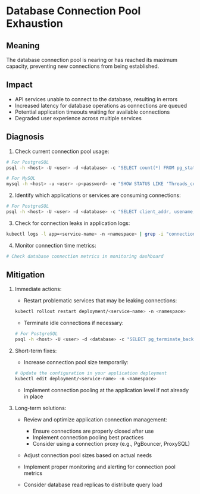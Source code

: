 # Database Connection Pool Exhaustion

## Meaning
The database connection pool is nearing or has reached its maximum capacity, preventing new connections from being established.

## Impact
- API services unable to connect to the database, resulting in errors
- Increased latency for database operations as connections are queued
- Potential application timeouts waiting for available connections
- Degraded user experience across multiple services

## Diagnosis
1. Check current connection pool usage:
```bash
# For PostgreSQL
psql -h <host> -U <user> -d <database> -c "SELECT count(*) FROM pg_stat_activity;"

# For MySQL
mysql -h <host> -u <user> -p<password> -e "SHOW STATUS LIKE 'Threads_connected';"
```

2. Identify which applications or services are consuming connections:
```bash
# For PostgreSQL
psql -h <host> -U <user> -d <database> -c "SELECT client_addr, usename, count(*) FROM pg_stat_activity GROUP BY client_addr, usename ORDER BY count(*) DESC;"
```

3. Check for connection leaks in application logs:
```bash
kubectl logs -l app=<service-name> -n <namespace> | grep -i "connection\|pool\|database"
```

4. Monitor connection time metrics:
```bash
# Check database connection metrics in monitoring dashboard
```

## Mitigation
1. Immediate actions:
   - Restart problematic services that may be leaking connections:
   ```bash
   kubectl rollout restart deployment/<service-name> -n <namespace>
   ```
   
   - Terminate idle connections if necessary:
   ```bash
   # For PostgreSQL
   psql -h <host> -U <user> -d <database> -c "SELECT pg_terminate_backend(pid) FROM pg_stat_activity WHERE state = 'idle' AND state_change < NOW() - INTERVAL '30 minutes';"
   ```

2. Short-term fixes:
   - Increase connection pool size temporarily:
   ```bash
   # Update the configuration in your application deployment
   kubectl edit deployment/<service-name> -n <namespace>
   ```
   
   - Implement connection pooling at the application level if not already in place

3. Long-term solutions:
   - Review and optimize application connection management:
     - Ensure connections are properly closed after use
     - Implement connection pooling best practices
     - Consider using a connection proxy (e.g., PgBouncer, ProxySQL)
   
   - Adjust connection pool sizes based on actual needs
   
   - Implement proper monitoring and alerting for connection pool metrics
   
   - Consider database read replicas to distribute query load